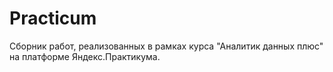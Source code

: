 # Practicum
Cборник работ, реализованных в рамках курса "Аналитик данных плюс" на платформе Яндекс.Практикума.
